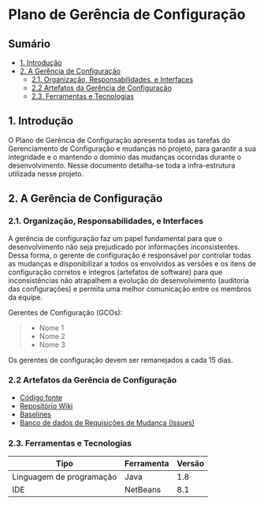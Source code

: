 Plano de Gerência de Configuração
=================================

Sumário
-------

<!-- TOC depthFrom:2 depthTo:4 withLinks:1 updateOnSave:1 orderedList:0 -->

- [1. Introdução](#1-introduo)
- [2. A Gerência de Configuração](#2-a-gerncia-de-configurao)
	- [2.1. Organização, Responsabilidades, e Interfaces](#21-organizao-responsabilidades-e-interfaces)
	- [2.2 Artefatos da Gerência de Configuração](#22-artefatos-da-gerncia-de-configurao)
	- [2.3. Ferramentas e Tecnologias](#23-ferramentas-e-tecnologias)

<!-- /TOC -->

## 1. Introdução
O Plano de Gerência de Configuração apresenta todas as tarefas do Gerenciamento de Configuração e mudanças no projeto, para garantir a sua integridade e o mantendo o domínio das mudanças ocorridas durante o desenvolvimento. Nesse documento detalha-se toda a infra-estrutura utilizada nesse projeto.

## 2. A Gerência de Configuração
### 2.1. Organização, Responsabilidades, e Interfaces
A gerência de configuração faz um papel fundamental para que o desenvolvimento não seja prejudicado por informações inconsistentes. Dessa forma, o gerente de configuração é responsável por controlar todas as mudanças e disponibilizar a todos os envolvidos as versões e os itens de configuração corretos e íntegros (artefatos de software) para que inconsistências não atrapalhem a evolução do desenvolvimento (auditoria das configurações) e permita uma melhor comunicação entre os membros da equipe.

Gerentes de Configuração (GCOs):

> * Nome 1
> * Nome 2
> * Nome 3

Os gerentes de configuração devem ser remanejados a cada 15 dias.

### 2.2 Artefatos da Gerência de Configuração

* [Código fonte](../)
* [Repositório Wiki](./)
* [Baselines](../releases)
* [Banco de dados de Requisições de Mudança (Issues)](../issues)

### 2.3. Ferramentas e Tecnologias

| Tipo | Ferramenta | Versão |
|------|------------|--------|
| Linguagem de programação | Java | 1.8 |
| IDE | NetBeans | 8.1 |
